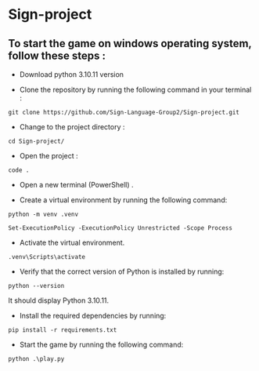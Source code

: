 # Sign-project

## To start the game on windows operating system, follow these steps :

* Download python 3.10.11 version

* Clone the repository by running the following command in your terminal :

```
git clone https://github.com/Sign-Language-Group2/Sign-project.git
```

* Change to the project directory :

```
cd Sign-project/
```

* Open the project :

```
code .
```

* Open a new terminal (PowerShell) .

* Create a virtual environment by running the following command:

```
python -m venv .venv
```

```
Set-ExecutionPolicy -ExecutionPolicy Unrestricted -Scope Process
```


* Activate the virtual environment.

```
.venv\Scripts\activate
```

* Verify that the correct version of Python is installed by running:

```
python --version
```
It should display Python 3.10.11.



* Install the required dependencies by running:

```
pip install -r requirements.txt
```
* Start the game by running the following command:

```
python .\play.py
```
